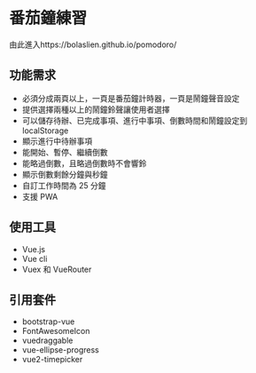 # 番茄鐘練習
由此進入https://bolaslien.github.io/pomodoro/

## 功能需求
* 必須分成兩頁以上，一頁是番茄鐘計時器，一頁是鬧鐘聲音設定
* 提供選擇兩種以上的鬧鐘鈴聲讓使用者選擇
* 可以儲存待辦、已完成事項、進行中事項、倒數時間和鬧鐘設定到 localStorage
* 顯示進行中待辦事項
* 能開始、暫停、繼續倒數
* 能略過倒數，且略過倒數時不會響鈴
* 顯示倒數剩餘分鐘與秒鐘
* 自訂工作時間為 25 分鐘
* 支援 PWA

## 使用工具
* Vue.js
* Vue cli
* Vuex 和 VueRouter

## 引用套件
* bootstrap-vue
* FontAwesomeIcon
* vuedraggable
* vue-ellipse-progress
* vue2-timepicker
